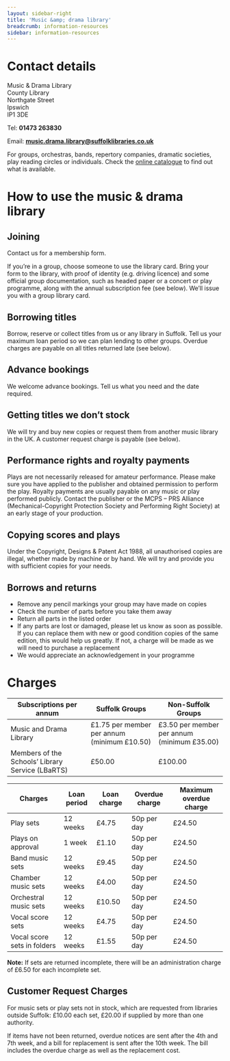 ```yaml
---
layout: sidebar-right
title: 'Music &amp; drama library'
breadcrumb: information-resources
sidebar: information-resources
---
```

# Contact details

Music & Drama Library<br>
County Library<br>
Northgate Street<br>
Ipswich<br>
IP1 3DE

Tel: **01473 263830**

Email: **music.drama.library@suffolklibraries.co.uk**

For groups, orchestras, bands, repertory companies, dramatic societies, play reading circles or individuals. Check the [online catalogue](https://suffolk.spydus.co.uk/cgi-bin/spydus.exe/MSGTRN/OPAC/BSEARCH) to find out what is available.

# How to use the music & drama library

## Joining

Contact us for a membership form.

If you&#8217;re in a group, choose someone to use the library card. Bring your form to the library, with proof of identity (e.g. driving licence) and some official group documentation, such as headed paper or a concert or play programme, along with the annual subscription fee (see below). We&#8217;ll issue you with a group library card.

## Borrowing titles

Borrow, reserve or collect titles from us or any library in Suffolk. Tell us your maximum loan period so we can plan lending to other groups. Overdue charges are payable on all titles returned late (see below).

## Advance bookings

We welcome advance bookings. Tell us what you need and the date required.

## Getting titles we don&#8217;t stock

We will try and buy new copies or request them from another music library in the UK. A customer request charge is payable (see below).

## Performance rights and royalty payments

Plays are not necessarily released for amateur performance. Please make sure you have applied to the publisher and obtained permission to perform the play. Royalty payments are usually payable on any music or play performed publicly. Contact the publisher or the MCPS &#8211; PRS Alliance (Mechanical-Copyright Protection Society and Performing Right Society) at an early stage of your production.

## Copying scores and plays

Under the Copyright, Designs & Patent Act 1988, all unauthorised copies are illegal, whether made by machine or by hand. We will try and provide you with sufficient copies for your needs.

## Borrows and returns

* Remove any pencil markings your group may have made on copies
* Check the number of parts before you take them away
* Return all parts in the listed order
* If any parts are lost or damaged, please let us know as soon as possible. If you can replace them with new or good condition copies of the same edition, this would help us greatly. If not, a charge will be made as we will need to purchase a replacement
* We would appreciate an acknowledgement in your programme

# Charges

<table class="pure-table">
  <thead>
    <tr>
      <th>Subscriptions per annum</th>
      <th>Suffolk Groups</th>
      <th>Non-Suffolk Groups</th>
    </tr>
  </thead>
  <tbody>
    <tr>
      <td>Music and Drama Library</td>
      <td>£1.75 per member per annum (minimum £10.50)</td>
      <td>£3.50 per member per annum (minimum £35.00)</td>
    </tr>
    <tr>
      <td>Members of the Schools’ Library Service (LBaRTS)</td>
      <td>£50.00</td>
      <td>£100.00</td>
    </tr>
  </tbody>
</table>

<table class="pure-table">
  <thead>
    <tr>
      <th>Charges</th>
      <th>Loan period</th>
      <th>Loan charge</th>
      <th>Overdue charge</th>
      <th>Maximum overdue charge</th>
    </tr>
  </thead>
  <tbody>
    <tr>
      <td>Play sets</td>
      <td>12 weeks</td>
      <td>£4.75</td>
      <td>50p per day</td>
      <td>£24.50</td>
    </tr>
    <tr>
      <td>Plays on approval</td>
      <td>1 week</td>
      <td>£1.10</td>
      <td>50p per day</td>
      <td>£24.50</td>
    </tr>
    <tr>
      <td>Band music sets</td>
      <td>12 weeks</td>
      <td>£9.45</td>
      <td>50p per day</td>
      <td>£24.50</td>
    </tr>
    <tr>
      <td>Chamber music sets</td>
      <td>12 weeks</td>
      <td>£4.00</td>
      <td>50p per day</td>
      <td>£24.50</td>
    </tr>
    <tr>
      <td>Orchestral music sets</td>
      <td>12 weeks</td>
      <td>£10.50</td>
      <td>50p per day</td>
      <td>£24.50</td>
    </tr>
    <tr>
      <td>Vocal score sets</td>
      <td>12 weeks</td>
      <td>£4.75</td>
      <td>50p per day</td>
      <td>£24.50</td>
    </tr>
    <tr>
      <td>Vocal score sets in folders</td>
      <td>12 weeks</td>
      <td>£1.55</td>
      <td>50p per day</td>
      <td>£24.50</td>
    </tr>
  </tbody>
</table>

**Note:** If sets are returned incomplete, there will be an administration charge of £6.50 for each incomplete set.

## Customer Request Charges

For music sets or play sets not in stock, which are requested from libraries outside Suffolk: £10.00 each set, £20.00 if supplied by more than one authority.

If items have not been returned, overdue notices are sent after the 4th and 7th week, and a bill for replacement is sent after the 10th week. The bill includes the overdue charge as well as the replacement cost.
